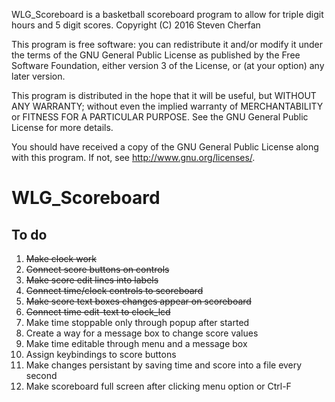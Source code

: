 WLG_Scoreboard is a basketball scoreboard program to allow for triple digit hours and 5 digit scores.
Copyright (C) 2016 Steven Cherfan

This program is free software: you can redistribute it and/or modify
it under the terms of the GNU General Public License as published by
the Free Software Foundation, either version 3 of the License, or
(at your option) any later version.

This program is distributed in the hope that it will be useful,
but WITHOUT ANY WARRANTY; without even the implied warranty of
MERCHANTABILITY or FITNESS FOR A PARTICULAR PURPOSE.  See the
GNU General Public License for more details.

You should have received a copy of the GNU General Public License
along with this program.  If not, see <http://www.gnu.org/licenses/>.


WLG_Scoreboard
==============

To do
-----

1. ~~Make clock work~~
1. ~~Connect score buttons on controls~~
1. ~~Make score edit lines into labels~~
1. ~~Connect time/clock controls to scoreboard~~
1. ~~Make score text boxes changes appear on scoreboard~~
1. ~~Connect time edit-text to clock_lcd~~
1. Make time stoppable only through popup after started
1. Create a way for a message box to change score values
1. Make time editable through menu and a message box
1. Assign keybindings to score buttons
1. Make changes persistant by saving time and score into a file every second
1. Make scoreboard full screen after clicking menu option or Ctrl-F
